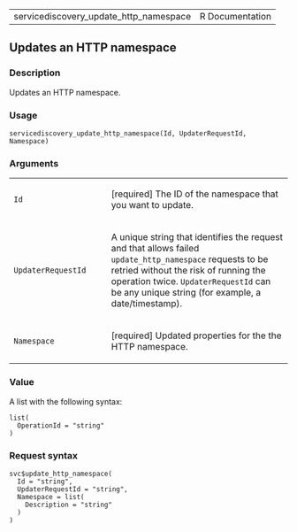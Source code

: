 <table style="width: 100%;">
<tbody>
<tr class="odd">
<td>servicediscovery_update_http_namespace</td>
<td style="text-align: right;">R Documentation</td>
</tr>
</tbody>
</table>

## Updates an HTTP namespace

### Description

Updates an HTTP namespace.

### Usage

    servicediscovery_update_http_namespace(Id, UpdaterRequestId, Namespace)

### Arguments

<table>
<colgroup>
<col style="width: 35%" />
<col style="width: 65%" />
</colgroup>
<tbody>
<tr class="odd">
<td><code
id="servicediscovery_update_http_namespace_:_Id">Id</code></td>
<td><p>[required] The ID of the namespace that you want to
update.</p></td>
</tr>
<tr class="even">
<td><code
id="servicediscovery_update_http_namespace_:_UpdaterRequestId">UpdaterRequestId</code></td>
<td><p>A unique string that identifies the request and that allows
failed <code>update_http_namespace</code> requests to be retried without
the risk of running the operation twice. <code>UpdaterRequestId</code>
can be any unique string (for example, a date/timestamp).</p></td>
</tr>
<tr class="odd">
<td><code
id="servicediscovery_update_http_namespace_:_Namespace">Namespace</code></td>
<td><p>[required] Updated properties for the the HTTP
namespace.</p></td>
</tr>
</tbody>
</table>

### Value

A list with the following syntax:

    list(
      OperationId = "string"
    )

### Request syntax

    svc$update_http_namespace(
      Id = "string",
      UpdaterRequestId = "string",
      Namespace = list(
        Description = "string"
      )
    )
